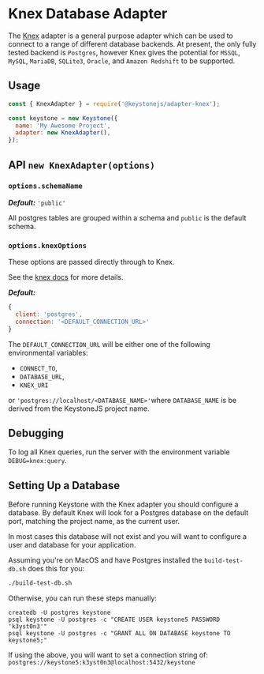 <!--[meta]
section: api
subSection: database-adapters
title: Knex Adapter
[meta]-->

# Knex Database Adapter

The [Knex](https://knexjs.org/#changelog) adapter is a general purpose adapter which can be used to connect to a range of different database backends.
At present, the only fully tested backend is `Postgres`, however Knex gives the potential for `MSSQL`, `MySQL`, `MariaDB`, `SQLite3`, `Oracle`, and `Amazon Redshift` to be supported.

## Usage

```javascript
const { KnexAdapter } = require('@keystonejs/adapter-knex');

const keystone = new Keystone({
  name: 'My Awesome Project',
  adapter: new KnexAdapter(),
});
```

## API `new KnexAdapter(options)`

### `options.schemaName`

_**Default:**_ `'public'`

All postgres tables are grouped within a schema and `public` is the default schema.

### `options.knexOptions`

These options are passed directly through to Knex.

See the [knex docs](https://knexjs.org/#Installation-client) for more details.

_**Default:**_

```javaScript
{
  client: 'postgres',
  connection: '<DEFAULT_CONNECTION_URL>'
}
```

The `DEFAULT_CONNECTION_URL` will be either one of the following environmental variables:

- `CONNECT_TO`,
- `DATABASE_URL`,
- `KNEX_URI`

or `'postgres://localhost/<DATABASE_NAME>'`where `DATABASE_NAME` is be derived from the KeystoneJS project name.

## Debugging

To log all Knex queries, run the server with the environment variable `DEBUG=knex:query`.

## Setting Up a Database

Before running Keystone with the Knex adapter you should configure a database. By default Knex will look for a Postgres database on the default port, matching the project name, as the current user.

In most cases this database will not exist and you will want to configure a user and database for your application.

Assuming you're on MacOS and have Postgres installed the `build-test-db.sh` does this for you:

```sh
./build-test-db.sh
```

Otherwise, you can run these steps manually:

```shell
createdb -U postgres keystone
psql keystone -U postgres -c "CREATE USER keystone5 PASSWORD 'k3yst0n3'"
psql keystone -U postgres -c "GRANT ALL ON DATABASE keystone TO keystone5;"
```

If using the above, you will want to set a connection string of: `postgres://keystone5:k3yst0n3@localhost:5432/keystone`
